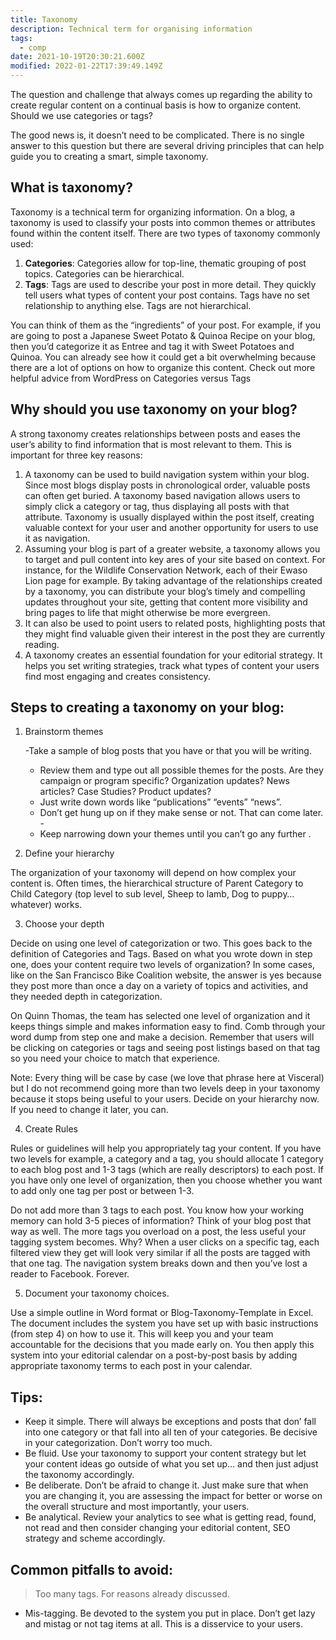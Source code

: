 ```yaml
---
title: Taxonomy
description: Technical term for organising information
tags:
  - comp
date: 2021-10-19T20:30:21.600Z
modified: 2022-01-22T17:39:49.149Z
---
```


The question and challenge that always comes up regarding the ability to create regular content on a continual basis is how to organize content. Should we use categories or tags?

The good news is, it doesn’t need to be complicated. There is no single answer to this question but there are several driving principles that can help guide you to creating a smart, simple taxonomy.

## What is taxonomy?

Taxonomy is a technical term for organizing information. On a blog, a taxonomy is used to classify your posts into common themes or attributes found within the content itself. There are two types of taxonomy commonly used:

1. **Categories**:
   Categories allow for top-line, thematic grouping of post topics.
   Categories can be hierarchical.
2. **Tags**:
   Tags are used to describe your post in more detail.
   They quickly tell users what types of content your post contains.
   Tags have no set relationship to anything else.
   Tags are not hierarchical.

You can think of them as the &#8220;ingredients&#8221; of your post. For example, if you are going to post a Japanese Sweet Potato &amp; Quinoa Recipe on your blog, then you&#8217;d categorize it as Entree and tag it with Sweet Potatoes and Quinoa. You can already see how it could get a bit overwhelming because there are a lot of options on how to organize this content. Check out more helpful advice from WordPress on Categories versus Tags

## Why should you use taxonomy on your blog?

A strong taxonomy creates relationships between posts and eases the user&#8217;s ability to find information that is most relevant to them. This is important for three key reasons:

1. A taxonomy can be used to build navigation system within your blog. Since most blogs display posts in chronological order, valuable posts can often get buried. A taxonomy based navigation allows users to simply click a category or tag, thus displaying all posts with that attribute. Taxonomy is usually displayed within the post itself, creating valuable context for your user and another opportunity for users to use it as navigation.
2. Assuming your blog is part of a greater website, a taxonomy allows you to target and pull content into key ares of your site based on context.
   For instance, for the Wildlife Conservation Network, each of their Ewaso Lion page for example. By taking advantage of the relationships created by a taxonomy, you can distribute your blog&#8217;s timely and compelling updates throughout your site, getting that content more visibility and bring pages to life that might otherwise be more evergreen.
3. It can also be used to point users to related posts, highlighting posts that they might find valuable given their interest in the post they are currently reading.
4. A taxonomy creates an essential foundation for your editorial strategy. It helps you set writing strategies, track what types of content your users find most engaging and creates consistency.

## Steps to creating a taxonomy on your blog:

1. Brainstorm themes

   -Take a sample of blog posts that you have or that you will be writing.

   - Review them and type out all possible themes for the posts.
     Are they campaign or program specific? Organization updates? News articles? Case Studies? Product updates?
   - Just write down words
     like “publications” “events” “news”.
   - Don’t get hung up on if they make sense or not. That can come later. -
   - Keep narrowing down your themes until you can’t go any further .

2. Define your hierarchy

The organization of your taxonomy will depend on how complex your content is. Often times, the hierarchical structure of Parent Category to Child Category (top level to sub level, Sheep to lamb, Dog to puppy… whatever) works.

3. Choose your depth

Decide on using one level of categorization or two. This goes back to the definition of Categories and Tags. Based on what you wrote down in step one, does your content require two levels of organization? In some cases, like on the San Francisco Bike Coalition website, the answer is yes because they post more than once a day on a variety of topics and activities, and they needed depth in categorization.

On Quinn Thomas, the team has selected one level of organization and it keeps things simple and makes information easy to find.
Comb through your word dump from step one and make a decision. Remember that users will be clicking on categories or tags and seeing post listings based on that tag so you need your choice to match that experience.

Note: Every thing will be case by case (we love that phrase here at Visceral) but I do not recommend going more than two levels deep in your taxonomy because it stops being useful to your users. Decide on your hierarchy now. If you need to change it later, you can.

4. Create Rules

Rules or guidelines will help you appropriately tag your content. If you have two levels for example, a category and a tag, you should allocate 1 category to each blog post and 1-3 tags (which are really descriptors) to each post. If you have only one level of organization, then you choose whether you want to add only one tag per post or between 1-3.

Do not add more than 3 tags to each post. You know how your working memory can hold 3-5 pieces of information? Think of your blog post that way as well. The more tags you overload on a post, the less useful your tagging system becomes. Why? When a user clicks on a specific tag, each filtered view they get will look very similar if all the posts are tagged with that one tag. The navigation system breaks down and then you’ve lost a reader to Facebook. Forever.

5. Document your taxonomy choices.

Use a simple outline in Word format or Blog-Taxonomy-Template in Excel. The document includes the system you have set up with basic instructions (from step 4) on how to use it. This will keep you and your team accountable for the decisions that you made early on. You then apply this system into your editorial calendar on a post-by-post basis by adding appropriate taxonomy terms to each post in your calendar.

## Tips:

- Keep it simple. There will always be exceptions and posts that don’ fall into one category or that fall into all ten of your categories. Be decisive in your categorization. Don’t worry too much.
- Be fluid. Use your taxonomy to support your content strategy but let your content ideas go outside of what you set up… and then just adjust the taxonomy accordingly.
- Be deliberate. Don’t be afraid to change it. Just make sure that when you are changing it, you are assessing the impact for better or worse on the overall structure and most importantly, your users.
- Be analytical. Review your analytics to see what is getting read, found, not read and then consider changing your editorial content, SEO strategy and scheme accordingly.

## Common pitfalls to avoid:

> Too many tags. For reasons already discussed.

- Mis-tagging. Be devoted to the system you put in place. Don’t get lazy and mistag or not tag items at all. This is a disservice to your users.
